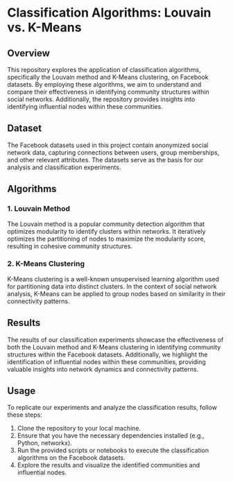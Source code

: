 # Classification Algorithms: Louvain vs. K-Means

## Overview
This repository explores the application of classification algorithms, specifically the Louvain method and K-Means clustering, on Facebook datasets. By employing these algorithms, we aim to understand and compare their effectiveness in identifying community structures within social networks. Additionally, the repository provides insights into identifying influential nodes within these communities.

## Dataset
The Facebook datasets used in this project contain anonymized social network data, capturing connections between users, group memberships, and other relevant attributes. The datasets serve as the basis for our analysis and classification experiments.

## Algorithms
### 1. Louvain Method
The Louvain method is a popular community detection algorithm that optimizes modularity to identify clusters within networks. It iteratively optimizes the partitioning of nodes to maximize the modularity score, resulting in cohesive community structures.

### 2. K-Means Clustering
K-Means clustering is a well-known unsupervised learning algorithm used for partitioning data into distinct clusters. In the context of social network analysis, K-Means can be applied to group nodes based on similarity in their connectivity patterns.

## Results
The results of our classification experiments showcase the effectiveness of both the Louvain method and K-Means clustering in identifying community structures within the Facebook datasets. Additionally, we highlight the identification of influential nodes within these communities, providing valuable insights into network dynamics and connectivity patterns.

## Usage
To replicate our experiments and analyze the classification results, follow these steps:
1. Clone the repository to your local machine.
2. Ensure that you have the necessary dependencies installed (e.g., Python, networkx).
3. Run the provided scripts or notebooks to execute the classification algorithms on the Facebook datasets.
4. Explore the results and visualize the identified communities and influential nodes.




